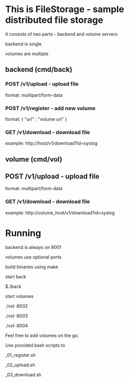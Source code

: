 # This is FileStorage - sample distributed file storage

It consists of two parts - backend and volume servers

backend is single

volumes are multiple

## backend (cmd/back)

### POST /v1/upload - upload file
format: multipart/form-data

### POST /v1/register - add new volume
format: { "url" : "volume url" }

### GET /v1/download - download file
example: http://host/v1/download?id=syslog

## volume (cmd/vol)

## POST /v1/upload - upload file
format: multipart/form-data

### GET /v1/download - download file
example: http://volume_host/v1/download?id=syslog

# Running
backend is always on 8001

volumes use optional ports

build binaries using make

start back

$./back

start volumes

./vol :8002

./vol :8003

./vol :8004

Feel free to add volumes on the go.

Use provided bash scripts to

_01_register.sh

_02_upload.sh  

_03_download.sh
